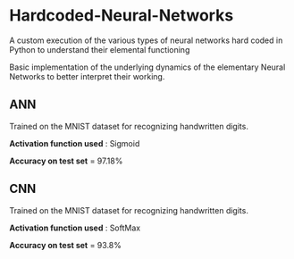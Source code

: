 # Hardcoded-Neural-Networks
A custom execution of the various types of neural networks hard coded in Python to understand their elemental functioning 

Basic implementation of the underlying dynamics of the elementary Neural Networks to better interpret their working.  

## ANN
Trained on the MNIST dataset for recognizing handwritten digits.

**Activation function used** : Sigmoid 

**Accuracy on test set** = 97.18%

## CNN
Trained on the MNIST dataset for recognizing handwritten digits.

**Activation function used** : SoftMax

**Accuracy on test set** = 93.8%



